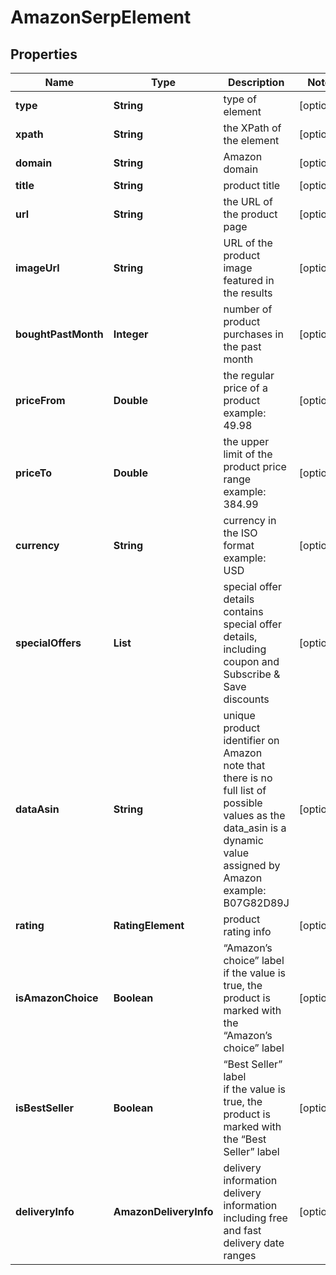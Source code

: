 # AmazonSerpElement


## Properties

| Name | Type | Description | Notes |
|------------ | ------------- | ------------- | -------------|
**type** | **String** | type of element |[optional]|
**xpath** | **String** | the XPath of the element |[optional]|
**domain** | **String** | Amazon domain |[optional]|
**title** | **String** | product title |[optional]|
**url** | **String** | the URL of the product page |[optional]|
**imageUrl** | **String** | URL of the product image featured in the results |[optional]|
**boughtPastMonth** | **Integer** | number of product purchases in the past month |[optional]|
**priceFrom** | **Double** | the regular price of a product<br>example:<br>49.98 |[optional]|
**priceTo** | **Double** | the upper limit of the product price range<br>example:<br>384.99 |[optional]|
**currency** | **String** | currency in the ISO format<br>example:<br>USD |[optional]|
**specialOffers** | **List<String>** | special offer details<br>contains special offer details, including coupon and Subscribe & Save discounts |[optional]|
**dataAsin** | **String** | unique product identifier on Amazon<br>note that there is no full list of possible values as the data_asin is a dynamic value assigned by Amazon<br>example:<br>B07G82D89J |[optional]|
**rating** | **RatingElement** | product rating info |[optional]|
**isAmazonChoice** | **Boolean** | “Amazon’s choice” label<br>if the value is true, the product is marked with the “Amazon’s choice” label |[optional]|
**isBestSeller** | **Boolean** | “Best Seller” label<br>if the value is true, the product is marked with the “Best Seller” label |[optional]|
**deliveryInfo** | **AmazonDeliveryInfo** | delivery information<br>delivery information including free and fast delivery date ranges |[optional]|